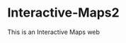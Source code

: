 # Interactive-Maps2
This is an Interactive Maps web
<!DOCTYPE html>
<html lang="en">
<head>
    <meta charset="UTF-8">
    <meta name="viewport" content="width=device-width, initial-scale=1.0">
    <title>Interactive Map</title>
    <style>
        #map {
            height: 400px;
            width: 100%;
        }
    </style>
</head>
<body>

<div id="map"></div>

<script src="https://unpkg.com/leaflet/dist/leaflet.js"></script>
<script>
    // Initialize the map
    var map = L.map('map').setView([51.505, -0.09], 13);

    // Add a tile layer
    L.tileLayer('https://{s}.tile.openstreetmap.org/{z}/{x}/{y}.png', {
        attribution: '© OpenStreetMap contributors'
    }).addTo(map);

    // Add a marker
    var marker = L.marker([51.505, -0.09]).addTo(map);

    // Add a popup to the marker
    marker.bindPopup("<b>Hello!</b><br>This is an interactive map.").openPopup();
</script>

</body>
</html>
